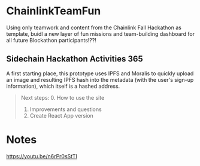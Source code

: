 # ChainlinkTeamFun
Using only teamwork and content from the Chainlink Fall Hackathon as template, buidl a new layer of fun missions and team-building dashboard for all future Blockathon participants!??!

## Sidechain Hackathon Activities 365

A first starting place, this prototype uses IPFS and Moralis to quickly upload an image and resulting IPFS hash into the metadata (with the user's sign-up information), which itself is a hashed address.

> Next steps: 
> 0. How to use the site
> 1. Improvements and questions
> 2. Create React App version

# Notes

https://youtu.be/n6rPr0sStTI
